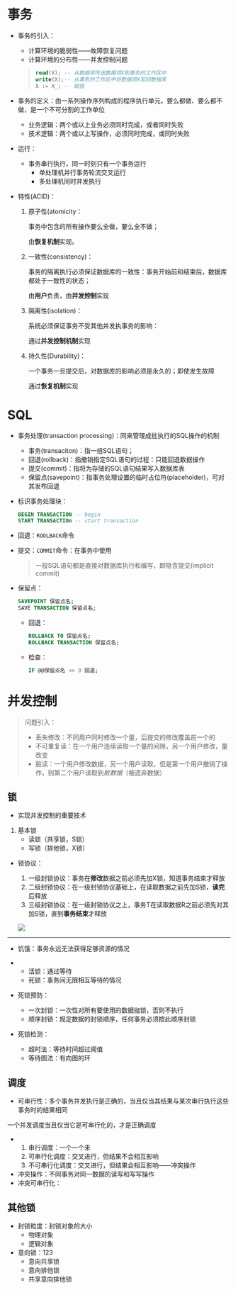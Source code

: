 # 事务

+ 事务的引入：

  + 计算环境的脆弱性——故障恢复问题
  + 计算环境的分布性——并发控制问题

  > ```sql
  > read(X); -- 从数据库传送数据项X到事务的工作区中
  > write(X);-- 从事务的工作区中将数据项X写回数据库
  > X := X_; -- 赋值
  > ```

+ 事务的定义：由一系列操作序列构成的程序执行单元，要么都做、要么都不做，是一个不可分割的工作单位

  + 业务逻辑：两个或以上业务必须同时完成，或者同时失败
  + 技术逻辑：两个或以上写操作，必须同时完成，或同时失败

+ 运行：

  + 事务串行执行，同一时刻只有一个事务运行
    + 单处理机并行事务轮流交叉运行
    + 多处理机同时并发执行

+ 特性(ACID)：

  1. 原子性(atomicity：

     事务中包含的所有操作要么全做，要么全不做；

     由**恢复机制**实现。

  2. 一致性(consistency)：

     事务的隔离执行必须保证数据库的一致性：事务开始前和结束后，数据库都处于一致性的状态；

     由**用户**负责，由**并发控制**实现

  3. 隔离性(isolation)：

     系统必须保证事务不受其他并发执事务的影响：

     通过**并发控制机制**实现

  4. 持久性(Durability)：

     一个事务一旦提交后，对数据库的影响必须是永久的；即使发生故障

     通过**恢复机制**实现

# SQL

+ 事务处理(transaction processing)：同来管理成批执行的SQL操作的机制
  + 事务(transaciton)：指一组SQL语句；
  + 回退(rollback)：指撤销指定SQL语句的过程：只能回退数据操作
  + 提交(commit)：指将为存储的SQL语句结果写入数据库表
  + 保留点(savepoint)：指事务处理设置的临时占位符(placeholder)，可对其发布回退

+ 标识事务处理块：

  ```sql
  BEGIN TRANSACTION -- begin
  START TRANSACTIOn -- start transaction
  ```

+ 回退：`ROOLBACK`命令

+ 提交：`COMMIT`命令：在事务中使用

  > 一般SQL语句都是直接对数据库执行和编写，即隐含提交(implicit commit)

+ 保留点：

  ```sql
  SAVEPOINT 保留点名;
  SAVE TRANSACTION 保留点名;
  ```

  + 回退：

    ```sql
    ROLLBACK TO 保留点名;
    ROLLBACK TRANSACTION 保留点名;
    ```

  + 检查：

    ```sql
    IF @@保留点名 <> 0 回退;
    ```

# 并发控制

> 问题引入：
>
> + 丢失修改：不同用户同时修改一个量，后提交的修改覆盖前一个的
> + 不可重复读：在一个用户连续读取一个量的间隙，另一个用户修改，量改变
> + 脏读：一个用户修改数据，另一个用户读取，但是第一个用户撤销了操作，则第二个用户读取到*脏数据*（被遗弃数据）

## 锁

+ 实现并发控制的重要技术

1. 基本锁
   + 读锁（共享锁，S锁）
   + 写锁（排他锁，X锁）

+ 锁协议：

  1. 一级封锁协议：事务在**修改**数据之前必须先加X锁，知道事务结束才释放
  2. 二级封锁协议：在一级封锁协议基础上，在读取数据之前先加S锁，**读完**后释放
  3. 三级封锁协议：在一级封锁协议之上，事务T在读取数据R之前必须先对其加S锁，直到**事务结束**才释放

  ![](https://cdn.jsdelivr.net/gh/zweix123/CS-notes@master/resource/Database-System/封锁协议效果.png)

------

+ 饥饿：事务永远无法获得足够资源的情况
+ + 活锁：通过等待
  + 死锁：事务间无限相互等待的情况

+ 死锁预防：
  + 一次封锁：一次性对所有要使用的数据枷锁，否则不执行
  + 顺序封锁：规定数据的封锁顺序，任何事务必须按此顺序封锁
+ 死锁检测：
  + 超时法：等待时间超过阈值
  + 等待图法：有向图的环

## 调度

+ 可串行性：多个事务并发执行是正确的，当且仅当其结果与某次串行执行这些事务时的结果相同

一个并发调度当且仅当它是可串行化的，才是正确调度

+ 1. 串行调度：一个一个来
  2. 可串行化调度：交叉进行，但结果不会相互影响
  3. 不可串行化调度：交叉进行，但结果会相互影响——冲突操作
+ 冲突操作：不同事务对同一数据的读写和写写操作
+ 冲突可串行化：

## 其他锁

+ 封锁粒度：封锁对象的大小
  + 物理对象
  + 逻辑对象
+ 意向锁：123
  + 意向共享锁
  + 意向排他锁
  + 共享意向排他锁
